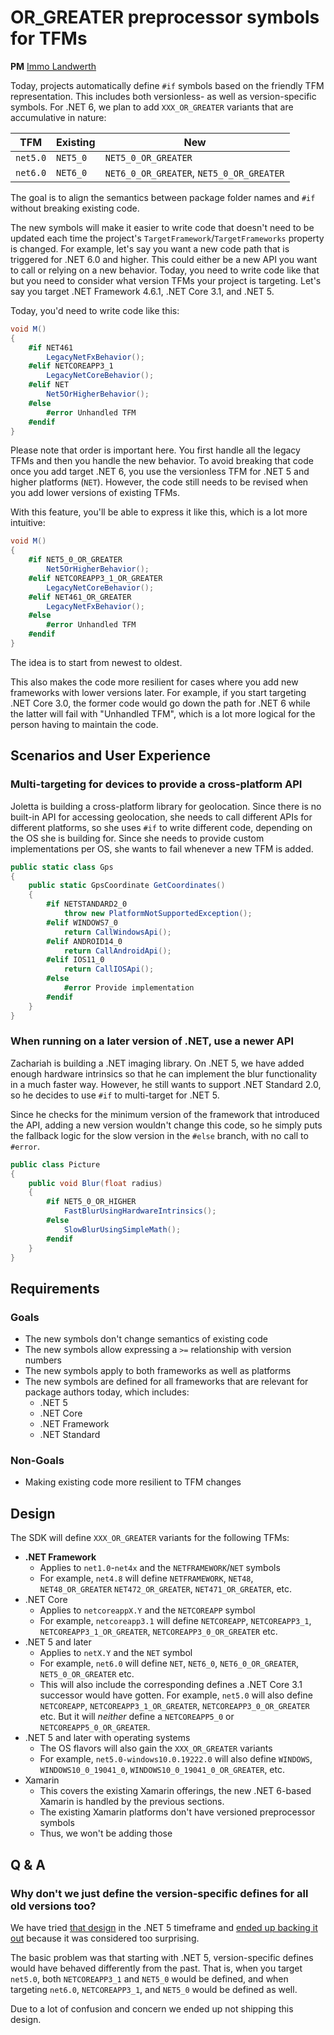 # OR_GREATER preprocessor symbols for TFMs

**PM** [Immo Landwerth](https://github.com/terrajobst)

Today, projects automatically define `#if` symbols based on the friendly TFM
representation. This includes both versionless- as well as version-specific
symbols. For .NET 6, we plan to add `XXX_OR_GREATER` variants that are
accumulative in nature:

TFM                 | Existing | New
--------------------|----------|--------------------------------------------
`net5.0`            | `NET5_0` | `NET5_0_OR_GREATER`
`net6.0`            | `NET6_0` | `NET6_0_OR_GREATER`, `NET5_0_OR_GREATER`

The goal is to align the semantics between package folder names and `#if`
without breaking existing code.

The new symbols will make it easier to write code that doesn't need to be
updated each time the project's `TargetFramework`/`TargetFrameworks` property is
changed. For example, let's say you want a new code path that is triggered for
.NET 6.0 and higher. This could either be a new API you want to call or relying
on a new behavior. Today, you need to write code like that but you need to
consider what version TFMs your project is targeting. Let's say you target .NET
Framework 4.6.1, .NET Core 3.1, and .NET 5.

Today, you'd need to write code like this:

```C#
void M()
{
    #if NET461
        LegacyNetFxBehavior();
    #elif NETCOREAPP3_1
        LegacyNetCoreBehavior();
    #elif NET
        Net5OrHigherBehavior();
    #else
        #error Unhandled TFM
    #endif
}
```

Please note that order is important here. You first handle all the legacy TFMs
and then you handle the new behavior. To avoid breaking that code once you add
target .NET 6, you use the versionless TFM for .NET 5 and higher platforms
(`NET`). However, the code still needs to be revised when you add lower versions
of existing TFMs.

With this feature, you'll be able to express it like this, which is a lot more
intuitive:

```C#
void M()
{
    #if NET5_0_OR_GREATER
        Net5OrHigherBehavior();
    #elif NETCOREAPP3_1_OR_GREATER
        LegacyNetCoreBehavior();
    #elif NET461_OR_GREATER
        LegacyNetFxBehavior();
    #else
        #error Unhandled TFM
    #endif
}
```

The idea is to start from newest to oldest.

This also makes the code more resilient for cases where you add new frameworks
with lower versions later. For example, if you start targeting .NET Core 3.0,
the former code would go down the path for .NET 6 while the latter will fail
with "Unhandled TFM", which is a lot more logical for the person having to
maintain the code.

## Scenarios and User Experience

### Multi-targeting for devices to provide a cross-platform API

Joletta is building a cross-platform library for geolocation. Since there is no
built-in API for accessing geolocation, she needs to call different APIs for
different platforms, so she uses `#if` to write different code, depending on the
OS she is building for. Since she needs to provide custom implementations per
OS, she wants to fail whenever a new TFM is added.

```C#
public static class Gps
{
    public static GpsCoordinate GetCoordinates()
    {
        #if NETSTANDARD2_0
            throw new PlatformNotSupportedException();
        #elif WINDOWS7_0
            return CallWindowsApi();
        #elif ANDROID14_0
            return CallAndroidApi();
        #elif IOS11_0
            return CallIOSApi();
        #else
            #error Provide implementation
        #endif
    }
}
```

### When running on a later version of .NET, use a newer API

Zachariah is building a .NET imaging library. On .NET 5, we have added enough
hardware intrinsics so that he can implement the blur functionality in a much
faster way. However, he still wants to support .NET Standard 2.0, so he decides
to use `#if` to multi-target for .NET 5.

Since he checks for the minimum version of the framework that introduced the
API, adding a new version wouldn't change this code, so he simply puts the
fallback logic for the slow version in the `#else` branch, with no call to
`#error`.

```C#
public class Picture
{
    public void Blur(float radius)
    {
        #if NET5_0_OR_HIGHER
            FastBlurUsingHardwareIntrinsics();
        #else
            SlowBlurUsingSimpleMath();
        #endif
    }
}
```

## Requirements

### Goals

* The new symbols don't change semantics of existing code
* The new symbols allow expressing a `>=` relationship with version numbers
* The new symbols apply to both frameworks as well as platforms
* The new symbols are defined for all frameworks that are relevant for package
  authors today, which includes:
    - .NET 5
    - .NET Core
    - .NET Framework
    - .NET Standard

### Non-Goals

* Making existing code more resilient to TFM changes

## Design

The SDK will define `XXX_OR_GREATER` variants for the following TFMs:

* **.NET Framework**
    - Applies to `net1.0`-`net4x` and the `NETFRAMEWORK`/`NET` symbols
    - For example, `net4.8` will define `NETFRAMEWORK`, `NET48`,
      `NET48_OR_GREATER` `NET472_OR_GREATER`, `NET471_OR_GREATER`, etc.
* .NET Core
    - Applies to `netcoreappX.Y` and the `NETCOREAPP` symbol
    - For example, `netcoreapp3.1` will define `NETCOREAPP`, `NETCOREAPP3_1`,
      `NETCOREAPP3_1_OR_GREATER`, `NETCOREAPP3_0_OR_GREATER` etc.
* .NET 5 and later
    - Applies to `netX.Y` and the `NET` symbol
    - For example, `net6.0` will define `NET`, `NET6_0`, `NET6_0_OR_GREATER`,
      `NET5_0_OR_GREATER` etc.
    - This will also include the corresponding defines a .NET Core 3.1 successor
      would have gotten. For example, `net5.0` will also define `NETCOREAPP`,
      `NETCOREAPP3_1_OR_GREATER`, `NETCOREAPP3_0_OR_GREATER` etc. But it will
      *neither* define a `NETCOREAPP5_0` or `NETCOREAPP5_0_OR_GREATER`.
* .NET 5 and later with operating systems
    - The OS flavors will also gain the `XXX_OR_GREATER` variants
    - For example, `net5.0-windows10.0.19222.0` will also define `WINDOWS`,
      `WINDOWS10_0_19041_0`, `WINDOWS10_0_19041_0_OR_GREATER`, etc.
* Xamarin
    - This covers the existing Xamarin offerings, the new .NET 6-based Xamarin
      is handled by the previous sections.
    - The existing Xamarin platforms don't have versioned preprocessor symbols
    - Thus, we won't be adding those

## Q & A

### Why don't we just define the version-specific defines for all old versions too?

We have tried [that design][net5-preprocessor] in the .NET 5 timeframe and
[ended up backing it out][net5-issue] because it was considered too surprising.

[net5-preprocessor]: https://github.com/dotnet/designs/blob/main/accepted/2020/net5/net5.md#preprocessor-symbols
[net5-issue]: https://github.com/dotnet/docs/issues/20692

The basic problem was that starting with .NET 5, version-specific defines would
have behaved differently from the past. That is, when you target `net5.0`, both
`NETCOREAPP3_1` and `NET5_0` would be defined, and when targeting `net6.0`,
`NETCOREAPP3_1`, and `NET5_0` would be defined as well.

Due to a lot of confusion and concern we ended up not shipping this design.

